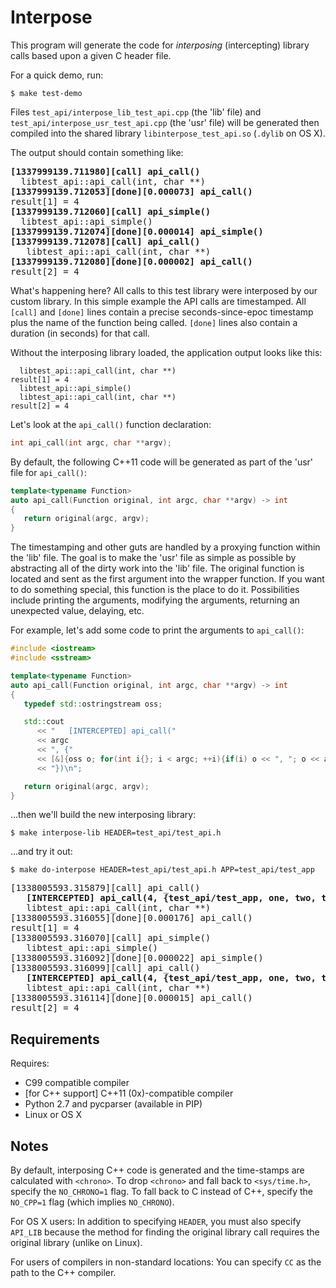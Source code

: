 Interpose
=========

This program will generate the code for _interposing_ (intercepting) library calls based upon a given C header file.

For a quick demo, run:
    
    $ make test-demo

Files `test_api/interpose_lib_test_api.cpp` (the 'lib' file) and `test_api/interpose_usr_test_api.cpp` (the 'usr' file) will be generated then compiled into the shared library `libinterpose_test_api.so` (`.dylib` on OS X).

The output should contain something like:
<pre>
<b>[1337999139.711980][call] api_call()</b>
  libtest_api::api_call(int, char **)
<b>[1337999139.712053][done][0.000073] api_call()</b>
result[1] = 4
<b>[1337999139.712060][call] api_simple()</b>
  libtest_api::api_simple()
<b>[1337999139.712074][done][0.000014] api_simple()</b>
<b>[1337999139.712078][call] api_call()</b>
   libtest_api::api_call(int, char **)
<b>[1337999139.712080][done][0.000002] api_call()</b>
result[2] = 4
</pre>

What's happening here? All calls to this test library were interposed by our custom library. In this simple example the API calls are timestamped. All `[call]` and `[done]` lines contain a precise seconds-since-epoc timestamp plus the name of the function being called. `[done]` lines also contain a duration (in seconds) for that call.

Without the interposing library loaded, the application output looks like this:

      libtest_api::api_call(int, char **)
    result[1] = 4
      libtest_api::api_simple()
      libtest_api::api_call(int, char **)
    result[2] = 4

Let's look at the `api_call()` function declaration:
```C
int api_call(int argc, char **argv);
```

By default, the following C++11 code will be generated as part of the 'usr' file for `api_call()`:
```C++
template<typename Function>
auto api_call(Function original, int argc, char **argv) -> int
{
   return original(argc, argv);
}
```

The timestamping and other guts are handled by a proxying function within the 'lib' file. The goal is to make the 'usr' file as simple as possible by abstracting all of the dirty work into the 'lib' file. The original function is located and sent as the first argument into the wrapper function. If you want to do something special, this function is the place to do it. Possibilities include printing the arguments, modifying the arguments, returning an unexpected value, delaying, etc.

For example, let's add some code to print the arguments to `api_call()`:
```C++
#include <iostream>
#include <sstream>

template<typename Function>
auto api_call(Function original, int argc, char **argv) -> int
{
   typedef std::ostringstream oss;

   std::cout
      << "   [INTERCEPTED] api_call("
      << argc
      << ", {"
      << [&]{oss o; for(int i{}; i < argc; ++i){if(i) o << ", "; o << argv[i];} return o.str();}()
      << "})\n";

   return original(argc, argv);
}
```
...then we'll build the new interposing library:
    
    $ make interpose-lib HEADER=test_api/test_api.h
    
...and try it out:

    $ make do-interpose HEADER=test_api/test_api.h APP=test_api/test_app

<pre>
[1338005593.315879][call] api_call()
   <b>[INTERCEPTED] api_call(4, {test_api/test_app, one, two, three})</b>
   libtest_api::api_call(int, char **)
[1338005593.316055][done][0.000176] api_call()
result[1] = 4
[1338005593.316070][call] api_simple()
   libtest_api::api_simple()
[1338005593.316092][done][0.000022] api_simple()
[1338005593.316099][call] api_call()
   <b>[INTERCEPTED] api_call(4, {test_api/test_app, one, two, three})</b>
   libtest_api::api_call(int, char **)
[1338005593.316114][done][0.000015] api_call()
result[2] = 4
</pre>

Requirements
------------

Requires:
- C99 compatible compiler
- [for C++ support] C++11 (0x)-compatible compiler
- Python 2.7 and pycparser (available in PIP)
- Linux or OS X

Notes
-----

By default, interposing C++ code is generated and the time-stamps are calculated with `<chrono>`. To drop `<chrono>` and fall back to `<sys/time.h>`, specify the `NO_CHRONO=1` flag. To fall back to C instead of C++, specify the `NO_CPP=1` flag (which implies `NO_CHRONO`).

For OS X users: In addition to specifying `HEADER`, you must also specify `API_LIB` because the method for finding the original library call requires the original library (unlike on Linux).

For users of compilers in non-standard locations: You can specify `CC` as the path to the C++ compiler.
